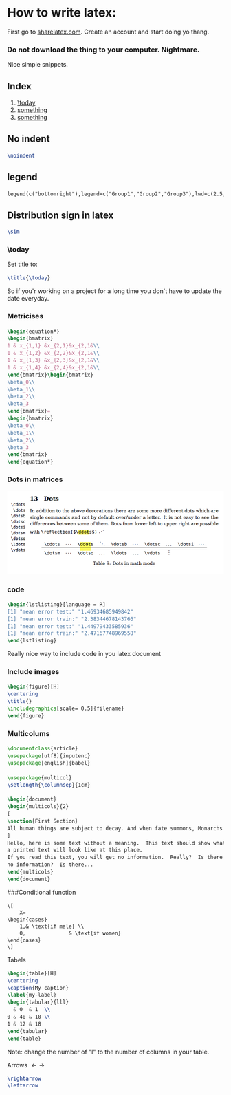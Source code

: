 <script src="https://cdnjs.cloudflare.com/ajax/libs/KaTeX/0.7.1/katex.min.js" integrity="sha384-/y1Nn9+QQAipbNQWU65krzJralCnuOasHncUFXGkdwntGeSvQicrYkiUBwsgUqc1" crossorigin="anonymous"></script>


# How to write latex:


First go to [sharelatex.com](sharelatex.com). Create an account and start doing yo thang.<br/>
### Do not download the thing to your computer. Nightmare.

Nice simple snippets.<br/>

## Index

1. [\today](#today)
2. [something](#something)
3. [something](#something)

## No indent

```latex
\noindent
```
## legend
```latex
legend(c("bottomright"),legend=c("Group1","Group2","Group3"),lwd=c(2.5,2.5),col=c("red","green","blue"))
```
## Distribution sign in latex
```latex
\sim
```
### <a name="today"></a>\today
Set title to:
```latex
\title{\today}
```
So if you'r working on a project for a long time you don't have to update the date everyday.
### Metricises
```latex
\begin{equation*}
\begin{bmatrix}
1 & x_{1,1} &x_{2,1}&x_{2,1&\\
1 & x_{1,2} &x_{2,2}&x_{2,1&\\
1 & x_{1,3} &x_{2,3}&x_{2,1&\\
1 & x_{1,4} &x_{2,4}&x_{2,1&\\
\end{bmatrix}\begin{bmatrix}
\beta_0\\
\beta_1\\
\beta_2\\
\beta_3
\end{bmatrix}=
\begin{bmatrix}
\beta_0\\
\beta_1\\
\beta_2\\
\beta_3
\end{bmatrix}
\end{equation*}
```
### Dots in matrices
![Dots](latex/dots.png)
### <a name="code"></a>code
```latex
\begin{lstlisting}[language = R]
[1] "mean error test:" "1.46934685949842"
[1] "mean error train:" "2.38344678143766"
[1] "mean error test:" "1.44979433585936"
[1] "mean error train:" "2.47167748969558"
\end{lstlisting}
```
Really nice way to include code in you latex document

### <a name="img"></a>Include images
```latex
\begin{figure}[H]
\centering
\title{}
\includegraphics[scale= 0.5]{filename}
\end{figure}
```
### Multicolums
```latex
\documentclass{article}
\usepackage[utf8]{inputenc}
\usepackage[english]{babel}

\usepackage{multicol}
\setlength{\columnsep}{1cm}

\begin{document}
\begin{multicols}{2}
[
\section{First Section}
All human things are subject to decay. And when fate summons, Monarchs must obey.
]
Hello, here is some text without a meaning.  This text should show what
a printed text will look like at this place.
If you read this text, you will get no information.  Really?  Is there
no information?  Is there...
\end{multicols}
\end{document}
```


###Conditional function
```
\[
    X=
\begin{cases}
    1,& \text{if male} \\
    0,              & \text{if women}
\end{cases}
\]
```
Tabels
```latex
\begin{table}[H]
\centering
\caption{My caption}
\label{my-label}
\begin{tabular}{lll}
  & 0  & 1  \\
0 & 40 & 10 \\
1 & 12 & 18
\end{tabular}
\end{table}
```
Note: change the number of "l" to the number of columns in your table.

Arrows $\leftarrow \rightarrow$
```latex
\rightarrow
\leftarrow

```
